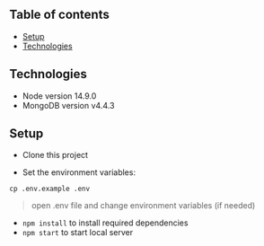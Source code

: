 ## Table of contents

- [Setup](#setup)
- [Technologies](#technologies)

## Technologies

- Node version 14.9.0
- MongoDB version v4.4.3

## Setup

- Clone this project

- Set the environment variables:

```
cp .env.example .env
```

> open .env file and change environment variables (if needed)

- `npm install` to install required dependencies
- `npm start` to start local server
